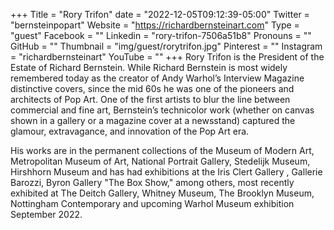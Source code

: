 +++
Title = "Rory Trifon"
date = "2022-12-05T09:12:39-05:00"
Twitter = "bernsteinpopart"
Website = "https://richardbernsteinart.com"
Type = "guest"
Facebook = ""
Linkedin = "rory-trifon-7506a51b8"
Pronouns = ""
GitHub = ""
Thumbnail = "img/guest/rorytrifon.jpg"
Pinterest = ""
Instagram = "richardbernsteinart"
YouTube = ""
+++
Rory Trifon is the President of the Estate of Richard Bernstein. While Richard Bernstein is most widely remembered today as the creator of Andy Warhol’s Interview Magazine distinctive covers, since the mid 60s he was one of the pioneers and architects of Pop Art. One of the first artists to blur the line between commercial and fine art, Bernstein’s technicolor work (whether on canvas shown in a gallery or a magazine cover at a newsstand) captured the glamour, extravagance, and innovation of the Pop Art era. 

His works are in the permanent collections of the Museum of Modern Art, Metropolitan Museum of Art, National Portrait Gallery, Stedelijk Museum, Hirshhorn Museum and has had exhibitions at the Iris Clert Gallery , Gallerie Barozzi, Byron Gallery "The Box Show," among others, most recently exhibited at The Deitch Gallery, Whitney Museum, The Brooklyn Museum, Nottingham Contemporary and upcoming Warhol Museum exhibition September 2022. 
